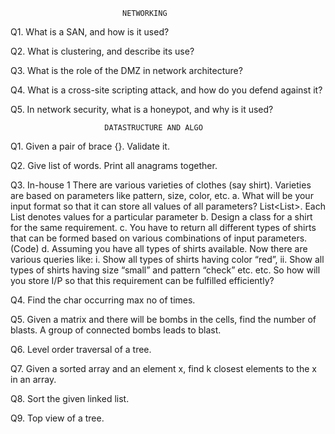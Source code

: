                              NETWORKING
 
Q1. What is a SAN, and how is it used?

Q2. What is clustering, and describe its use?

Q3. What is the role of the DMZ in network architecture?

Q4. What is a cross-site scripting attack, and how do you defend against it?

Q5. In network security, what is a honeypot, and why is it used?
  
                         DATASTRUCTURE AND ALGO
      
Q1. Given a pair of brace {}. Validate it. 

Q2. Give list of words. Print all anagrams together.

Q3. In-house 1
    There are various varieties of clothes (say shirt). Varieties are based on parameters like pattern, size, color, etc.
    a. What will be your input format so that it can store all values of all parameters?
    List<List<String>>. Each List<String> denotes values for a particular parameter
    b. Design a class for a shirt for the same requirement.
    c. You have to return all different types of shirts that can be formed based on various combinations of input parameters. (Code)
    d. Assuming you have all types of shirts available. Now there are various queries like:
        i. Show all types of shirts having color “red”,
        ii. Show all types of shirts having size “small” and pattern “check” etc. etc.
    So how will you store I/P so that this requirement can be fulfilled efficiently?

Q4. Find the char occurring max no of times.

Q5. Given a matrix and there will be bombs in the cells, find the number of blasts. A group of connected bombs leads to blast.

Q6. Level order traversal of a tree.

Q7. Given a sorted array and an element x, find k closest elements to the x in an array.

Q8. Sort the given linked list.

Q9. Top view of a tree.

